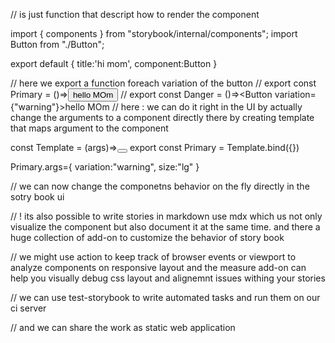 // is just function that descript how to render the component

import { components } from "storybook/internal/components";
import Button from "./Button";


export default {
  title:'hi mom',
  component:Button
}

// here we export a function foreach variation of the button 
// export const Primary = ()=><Button>hello MOm</Button>
// export const Danger = ()=><Button variation={"warning"}>hello MOm</Button>
// here : we can do it right in the UI by actually change the arguments to a component directly there  by creating template that maps argument to the component 


const Template = (args)=><Button> </Button>
export const Primary = Template.bind({})

Primary.args={
  variation:"warning",
  size:"lg"
}

// we can now change the componetns behavior on the fly directly in the sotry book ui



// ! its also possible to write stories in markdown use mdx which us not only visualize the component  but also document it at the same time. and there a huge collection of add-on to customize the behavior of story book

// we might use action to keep track of browser events or viewport to analyze components on responsive layout and the measure add-on can help you visually  debug css  layout and alignemnt issues withing your stories 

// we can use test-storybook to write automated tasks and run them on our ci server 

// and we can share the work as static web application 
